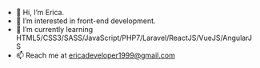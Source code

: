 - 👋 Hi, I’m Erica.
- 👀 I’m interested in front-end development.
- 🌱 I’m currently learning HTML5/CSS3/SASS/JavaScript/PHP7/Laravel/ReactJS/VueJS/AngularJS
- 📫 Reach me at ericadeveloper1999@gmail.com

<!---
ericadev99/ericadev99 is a ✨ special ✨ repository because its `README.md` (this file) appears on your GitHub profile.
You can click the Preview link to take a look at your changes.
--->
